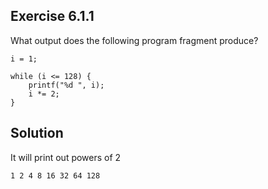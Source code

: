 ## Exercise 6.1.1
What output does the following program fragment produce?
```
i = 1;

while (i <= 128) { 
    printf("%d ", i); 
    i *= 2;
}
```
## Solution
It will print out powers of 2

`1 2 4 8 16 32 64 128`
